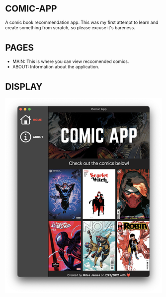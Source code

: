 # COMIC-APP
A comic book recommendation app. This was my first attempt to learn and create something from scratch, so please excuse it's bareness.

# PAGES
- MAIN: This is where you can view reccomended comics.
- ABOUT: Information about the application.

# DISPLAY
![alt text](https://github.com/MilesWJ/COMIC-APP/blob/35c66563f0bf40a541ba5e644b366b99da6e3202/COMIC%20APP/Assets/MainUI.png)
